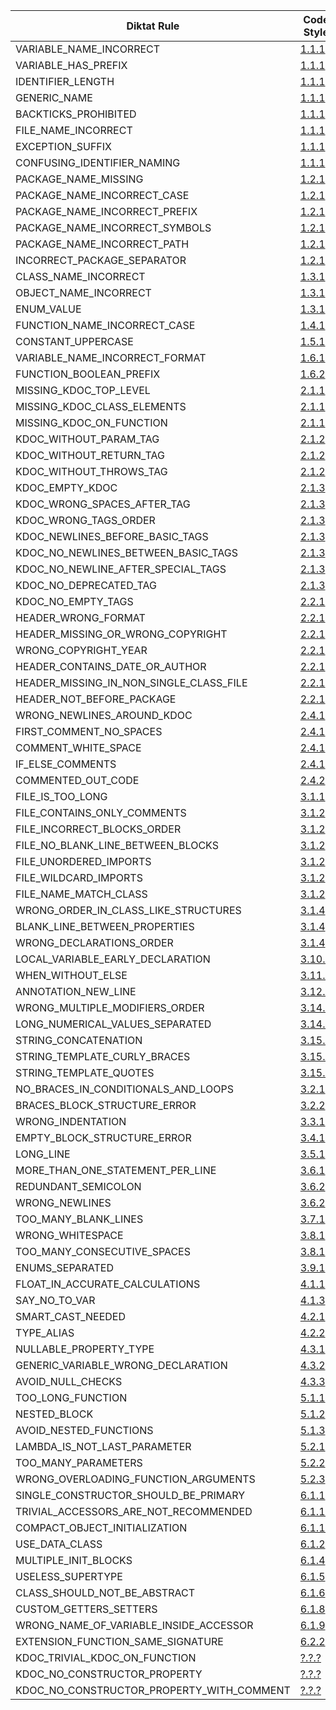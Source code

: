 | Diktat Rule | Code Style |
| ----------------------------------------- | ------ |
| VARIABLE_NAME_INCORRECT | [1.1.1](diktat-coding-convention.md#1.1.1) |
| VARIABLE_HAS_PREFIX | [1.1.1](diktat-coding-convention.md#1.1.1) |
| IDENTIFIER_LENGTH | [1.1.1](diktat-coding-convention.md#1.1.1) |
| GENERIC_NAME | [1.1.1](diktat-coding-convention.md#1.1.1) |
| BACKTICKS_PROHIBITED | [1.1.1](diktat-coding-convention.md#1.1.1) |
| FILE_NAME_INCORRECT | [1.1.1](diktat-coding-convention.md#1.1.1) |
| EXCEPTION_SUFFIX | [1.1.1](diktat-coding-convention.md#1.1.1) |
| CONFUSING_IDENTIFIER_NAMING | [1.1.1](diktat-coding-convention.md#1.1.1) |
| PACKAGE_NAME_MISSING | [1.2.1](diktat-coding-convention.md#1.2.1) |
| PACKAGE_NAME_INCORRECT_CASE | [1.2.1](diktat-coding-convention.md#1.2.1) |
| PACKAGE_NAME_INCORRECT_PREFIX | [1.2.1](diktat-coding-convention.md#1.2.1) |
| PACKAGE_NAME_INCORRECT_SYMBOLS | [1.2.1](diktat-coding-convention.md#1.2.1) |
| PACKAGE_NAME_INCORRECT_PATH | [1.2.1](diktat-coding-convention.md#1.2.1) |
| INCORRECT_PACKAGE_SEPARATOR | [1.2.1](diktat-coding-convention.md#1.2.1) |
| CLASS_NAME_INCORRECT | [1.3.1](diktat-coding-convention.md#1.3.1) |
| OBJECT_NAME_INCORRECT | [1.3.1](diktat-coding-convention.md#1.3.1) |
| ENUM_VALUE | [1.3.1](diktat-coding-convention.md#1.3.1) |
| FUNCTION_NAME_INCORRECT_CASE | [1.4.1](diktat-coding-convention.md#1.4.1) |
| CONSTANT_UPPERCASE | [1.5.1](diktat-coding-convention.md#1.5.1) |
| VARIABLE_NAME_INCORRECT_FORMAT | [1.6.1](diktat-coding-convention.md#1.6.1) |
| FUNCTION_BOOLEAN_PREFIX | [1.6.2](diktat-coding-convention.md#1.6.2) |
| MISSING_KDOC_TOP_LEVEL | [2.1.1](diktat-coding-convention.md#2.1.1) |
| MISSING_KDOC_CLASS_ELEMENTS | [2.1.1](diktat-coding-convention.md#2.1.1) |
| MISSING_KDOC_ON_FUNCTION | [2.1.1](diktat-coding-convention.md#2.1.1) |
| KDOC_WITHOUT_PARAM_TAG | [2.1.2](diktat-coding-convention.md#2.1.2) |
| KDOC_WITHOUT_RETURN_TAG | [2.1.2](diktat-coding-convention.md#2.1.2) |
| KDOC_WITHOUT_THROWS_TAG | [2.1.2](diktat-coding-convention.md#2.1.2) |
| KDOC_EMPTY_KDOC | [2.1.3](diktat-coding-convention.md#2.1.3) |
| KDOC_WRONG_SPACES_AFTER_TAG | [2.1.3](diktat-coding-convention.md#2.1.3) |
| KDOC_WRONG_TAGS_ORDER | [2.1.3](diktat-coding-convention.md#2.1.3) |
| KDOC_NEWLINES_BEFORE_BASIC_TAGS | [2.1.3](diktat-coding-convention.md#2.1.3) |
| KDOC_NO_NEWLINES_BETWEEN_BASIC_TAGS | [2.1.3](diktat-coding-convention.md#2.1.3) |
| KDOC_NO_NEWLINE_AFTER_SPECIAL_TAGS | [2.1.3](diktat-coding-convention.md#2.1.3) |
| KDOC_NO_DEPRECATED_TAG | [2.1.3](diktat-coding-convention.md#2.1.3) |
| KDOC_NO_EMPTY_TAGS | [2.2.1](diktat-coding-convention.md#2.2.1) |
| HEADER_WRONG_FORMAT | [2.2.1](diktat-coding-convention.md#2.2.1) |
| HEADER_MISSING_OR_WRONG_COPYRIGHT | [2.2.1](diktat-coding-convention.md#2.2.1) |
| WRONG_COPYRIGHT_YEAR | [2.2.1](diktat-coding-convention.md#2.2.1) |
| HEADER_CONTAINS_DATE_OR_AUTHOR | [2.2.1](diktat-coding-convention.md#2.2.1) |
| HEADER_MISSING_IN_NON_SINGLE_CLASS_FILE | [2.2.1](diktat-coding-convention.md#2.2.1) |
| HEADER_NOT_BEFORE_PACKAGE | [2.2.1](diktat-coding-convention.md#2.2.1) |
| WRONG_NEWLINES_AROUND_KDOC | [2.4.1](diktat-coding-convention.md#2.4.1) |
| FIRST_COMMENT_NO_SPACES | [2.4.1](diktat-coding-convention.md#2.4.1) |
| COMMENT_WHITE_SPACE | [2.4.1](diktat-coding-convention.md#2.4.1) |
| IF_ELSE_COMMENTS | [2.4.1](diktat-coding-convention.md#2.4.1) |
| COMMENTED_OUT_CODE | [2.4.2](diktat-coding-convention.md#2.4.2) |
| FILE_IS_TOO_LONG | [3.1.1](diktat-coding-convention.md#3.1.1) |
| FILE_CONTAINS_ONLY_COMMENTS | [3.1.2](diktat-coding-convention.md#3.1.2) |
| FILE_INCORRECT_BLOCKS_ORDER | [3.1.2](diktat-coding-convention.md#3.1.2) |
| FILE_NO_BLANK_LINE_BETWEEN_BLOCKS | [3.1.2](diktat-coding-convention.md#3.1.2) |
| FILE_UNORDERED_IMPORTS | [3.1.2](diktat-coding-convention.md#3.1.2) |
| FILE_WILDCARD_IMPORTS | [3.1.2](diktat-coding-convention.md#3.1.2) |
| FILE_NAME_MATCH_CLASS | [3.1.2](diktat-coding-convention.md#3.1.2) |
| WRONG_ORDER_IN_CLASS_LIKE_STRUCTURES | [3.1.4](diktat-coding-convention.md#3.1.4) |
| BLANK_LINE_BETWEEN_PROPERTIES | [3.1.4](diktat-coding-convention.md#3.1.4) |
| WRONG_DECLARATIONS_ORDER | [3.1.4](diktat-coding-convention.md#3.1.4) |
| LOCAL_VARIABLE_EARLY_DECLARATION | [3.10.2](diktat-coding-convention.md#3.10.2) |
| WHEN_WITHOUT_ELSE | [3.11.1](diktat-coding-convention.md#3.11.1) |
| ANNOTATION_NEW_LINE | [3.12.1](diktat-coding-convention.md#3.12.1) |
| WRONG_MULTIPLE_MODIFIERS_ORDER | [3.14.1](diktat-coding-convention.md#3.14.1) |
| LONG_NUMERICAL_VALUES_SEPARATED | [3.14.2](diktat-coding-convention.md#3.14.2) |
| STRING_CONCATENATION | [3.15.1](diktat-coding-convention.md#3.15.1) |
| STRING_TEMPLATE_CURLY_BRACES | [3.15.2](diktat-coding-convention.md#3.15.2) |
| STRING_TEMPLATE_QUOTES | [3.15.2](diktat-coding-convention.md#3.15.2) |
| NO_BRACES_IN_CONDITIONALS_AND_LOOPS | [3.2.1](diktat-coding-convention.md#3.2.1) |
| BRACES_BLOCK_STRUCTURE_ERROR | [3.2.2](diktat-coding-convention.md#3.2.2) |
| WRONG_INDENTATION | [3.3.1](diktat-coding-convention.md#3.3.1) |
| EMPTY_BLOCK_STRUCTURE_ERROR | [3.4.1](diktat-coding-convention.md#3.4.1) |
| LONG_LINE | [3.5.1](diktat-coding-convention.md#3.5.1) |
| MORE_THAN_ONE_STATEMENT_PER_LINE | [3.6.1](diktat-coding-convention.md#3.6.1) |
| REDUNDANT_SEMICOLON | [3.6.2](diktat-coding-convention.md#3.6.2) |
| WRONG_NEWLINES | [3.6.2](diktat-coding-convention.md#3.6.2) |
| TOO_MANY_BLANK_LINES | [3.7.1](diktat-coding-convention.md#3.7.1) |
| WRONG_WHITESPACE | [3.8.1](diktat-coding-convention.md#3.8.1) |
| TOO_MANY_CONSECUTIVE_SPACES | [3.8.1](diktat-coding-convention.md#3.8.1) |
| ENUMS_SEPARATED | [3.9.1](diktat-coding-convention.md#3.9.1) |
| FLOAT_IN_ACCURATE_CALCULATIONS | [4.1.1](diktat-coding-convention.md#4.1.1) |
| SAY_NO_TO_VAR | [4.1.3](diktat-coding-convention.md#4.1.3) |
| SMART_CAST_NEEDED | [4.2.1](diktat-coding-convention.md#4.2.1) |
| TYPE_ALIAS | [4.2.2](diktat-coding-convention.md#4.2.2) |
| NULLABLE_PROPERTY_TYPE | [4.3.1](diktat-coding-convention.md#4.3.1) |
| GENERIC_VARIABLE_WRONG_DECLARATION | [4.3.2](diktat-coding-convention.md#4.3.2) |
| AVOID_NULL_CHECKS | [4.3.3](diktat-coding-convention.md#4.3.3) |
| TOO_LONG_FUNCTION | [5.1.1](diktat-coding-convention.md#5.1.1) |
| NESTED_BLOCK | [5.1.2](diktat-coding-convention.md#5.1.2) |
| AVOID_NESTED_FUNCTIONS | [5.1.3](diktat-coding-convention.md#5.1.3) |
| LAMBDA_IS_NOT_LAST_PARAMETER | [5.2.1](diktat-coding-convention.md#5.2.1) |
| TOO_MANY_PARAMETERS | [5.2.2](diktat-coding-convention.md#5.2.2) |
| WRONG_OVERLOADING_FUNCTION_ARGUMENTS | [5.2.3](diktat-coding-convention.md#5.2.3) |
| SINGLE_CONSTRUCTOR_SHOULD_BE_PRIMARY | [6.1.1](diktat-coding-convention.md#6.1.1) |
| TRIVIAL_ACCESSORS_ARE_NOT_RECOMMENDED | [6.1.10](diktat-coding-convention.md#6.1.10) |
| COMPACT_OBJECT_INITIALIZATION | [6.1.11](diktat-coding-convention.md#6.1.11) |
| USE_DATA_CLASS | [6.1.2](diktat-coding-convention.md#6.1.2) |
| MULTIPLE_INIT_BLOCKS | [6.1.4](diktat-coding-convention.md#6.1.4) |
| USELESS_SUPERTYPE | [6.1.5](diktat-coding-convention.md#6.1.5) |
| CLASS_SHOULD_NOT_BE_ABSTRACT | [6.1.6](diktat-coding-convention.md#6.1.6) |
| CUSTOM_GETTERS_SETTERS | [6.1.8](diktat-coding-convention.md#6.1.8) |
| WRONG_NAME_OF_VARIABLE_INSIDE_ACCESSOR | [6.1.9](diktat-coding-convention.md#6.1.9) |
| EXTENSION_FUNCTION_SAME_SIGNATURE | [6.2.2](diktat-coding-convention.md#6.2.2) |
| KDOC_TRIVIAL_KDOC_ON_FUNCTION | [?.?.?](diktat-coding-convention.md#?.?.?) |
| KDOC_NO_CONSTRUCTOR_PROPERTY | [?.?.?](diktat-coding-convention.md#?.?.?) |
| KDOC_NO_CONSTRUCTOR_PROPERTY_WITH_COMMENT | [?.?.?](diktat-coding-convention.md#?.?.?) |